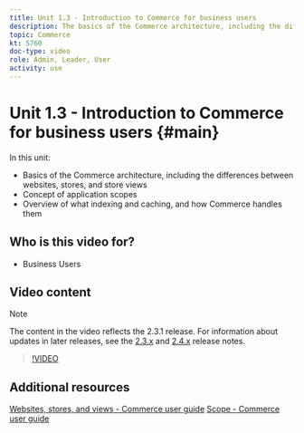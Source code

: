 ```yaml
---
title: Unit 1.3 - Introduction to Commerce for business users
description: The basics of the Commerce architecture, including the differences between websites, stores, store views, application scopes, and overview indexing and caching.
topic: Commerce
kt: 5760
doc-type: video
role: Admin, Leader, User
activity: use
---
```


# Unit 1.3 - Introduction to Commerce for business users {#main}

In this unit:

- Basics of the Commerce architecture, including the differences between websites, stores, and store views
- Concept of application scopes
- Overview of what indexing and caching, and how Commerce handles them

## Who is this video for?

- Business Users

## Video content

>[!NOTE]
>
>The content in the video reflects the 2.3.1 release. For information about updates in later releases, see the [ 2.3.x](https://devdocs.magento.com/guides/v2.3/release-notes/bk-release-notes.html) and [2.4.x](https://devdocs.magento.com/guides/v2.4/release-notes/bk-release-notes.html) release notes.

>[!VIDEO](https://video.tv.adobe.com/v/35945?quality=12&learn=on)

## Additional resources

[Websites, stores, and views - Commerce user guide](https://docs.magento.com/user-guide/stores/websites-stores-views.html)
[Scope - Commerce user guide](https://docs.magento.com/user-guide/configuration/scope.html)
